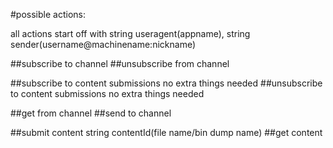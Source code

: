 
#possible actions:

all actions start off with string useragent(appname), string sender(username@machinename:nickname)

##subscribe to channel
##unsubscribe from channel

##subscribe to content submissions
no extra things needed
##unsubscribe to content submissions
no extra things needed

##get from channel
##send to channel

##submit content
string contentId(file name/bin dump name)
##get content


